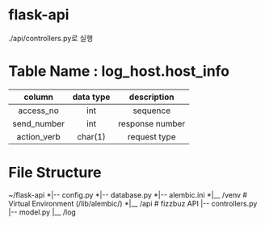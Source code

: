 # flask-api
./api/controllers.py로 실행


# Table Name : log_host.host_info

| column        | data type  | description     |
|:-------------:|:----------:|:---------------:|
| access_no     | int        | sequence        |
| send_number   | int        | response number |
| action_verb   | char(1)    | request type    |

# File Structure

~/flask-api
    *|-- config.py
    *|-- database.py
    *|-- alembic.ini
    *|__ /venv              # Virtual Environment (/lib/alembic/)
    *|__ /api               # fizzbuz API
         |-- controllers.py
         |-- model.py
    |__ /log
